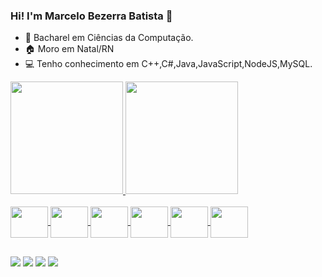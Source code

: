 ### Hi! I'm Marcelo Bezerra Batista 👋

- 🔭 Bacharel em Ciências da Computação.
- 🏠 Moro em Natal/RN
- 💻 Tenho conhecimento em C++,C#,Java,JavaScript,NodeJS,MySQL.

<div>
  <a href="https://github.com/MarceloBBatista">
  <img height="180em" src="https://github-readme-stats.vercel.app/api?username=MarceloBBatista&show_icons=true&theme=vue-dark&include_all_commits=true&count_private=true"/>
  <img height="180em" src="https://github-readme-stats.vercel.app/api/top-langs/?username=MarceloBBatista&layout=compact&langs_count=7&theme=vue-dark"/>
</div>

<div style="display: inline_block"><br>
  <img align="center" lt="Marcelo-J" height="50" width="60"
<img src="https://cdn.jsdelivr.net/gh/devicons/devicon/icons/java/java-plain-wordmark.svg" />
   <img align="center" lt="Marcelo-JScript" height="50" width="60"
<img src="https://cdn.jsdelivr.net/gh/devicons/devicon/icons/javascript/javascript-original.svg" />
   <img align="center" lt="Marcelo-C" height="50" width="60"
<img src="https://cdn.jsdelivr.net/gh/devicons/devicon/icons/c/c-original.svg" />
  <img align="center" lt="Marcelo-CSharp" height="50" width="60"
<img src="https://cdn.jsdelivr.net/gh/devicons/devicon/icons/csharp/csharp-original.svg" />
   <img align="center" lt="Marcelo-Node" height="50" width="60"
<img src="https://cdn.jsdelivr.net/gh/devicons/devicon/icons/nodejs/nodejs-original.svg" />
  <img align="center" lt="Marcelo-MySQL" height="50" width="60"
<img src="https://cdn.jsdelivr.net/gh/devicons/devicon/icons/mysql/mysql-original-wordmark.svg" />
</div>
  
##
  
<div>
  <a href="https://www.instagram.com/marcelobbatista" target="_blank"><img src="https://img.shields.io/badge/-Instagram-%23E4405F?style=for-the-badge&logo=instagram&logoColor=white" target="_blank"></a>
  <a href="https://www.linkedin.com/in/marcelo-bezerra-410262221/" target="_blank"><img src="https://img.shields.io/badge/-LinkedIn-%230077B5?style=for-the-badge&logo=linkedin&logoColor=white" target="_blank"></a> 
  <a href = "mailto:mbezerra54@gmail.com"><img src="https://img.shields.io/badge/-Gmail-%23333?style=for-the-badge&logo=gmail&logoColor=white" target="_blank"></a>
  <a href = "mailto:marcelo.batista00@hotmail.com"><img src="https://img.shields.io/badge/Microsoft_Outlook-0078D4?style=for-the-badge&logo=microsoft-outlook&logoColor=white" target="_blank"></a>
</div>
